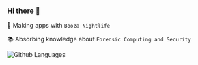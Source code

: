 ### Hi there 👋

🚀 Making apps with `Booza Nightlife`

📚 Absorbing knowledge about `Forensic Computing and Security`

![Github Languages][github languages]



<!--
### About me

dolorem ipsum

![Booza Nightlife][booza nightlife]

?labelColor=abcdef
?color=abcdef
-->
[github languages]: https://github-readme-stats.vercel.app/api/top-langs/?username=rhmoeller "Languages used"
[booza nightlife]: https://img.shields.io/static/v1?label=BOOZA&message=NIGHTLIFE&style=for-the-badge "Booza Nightlife"

